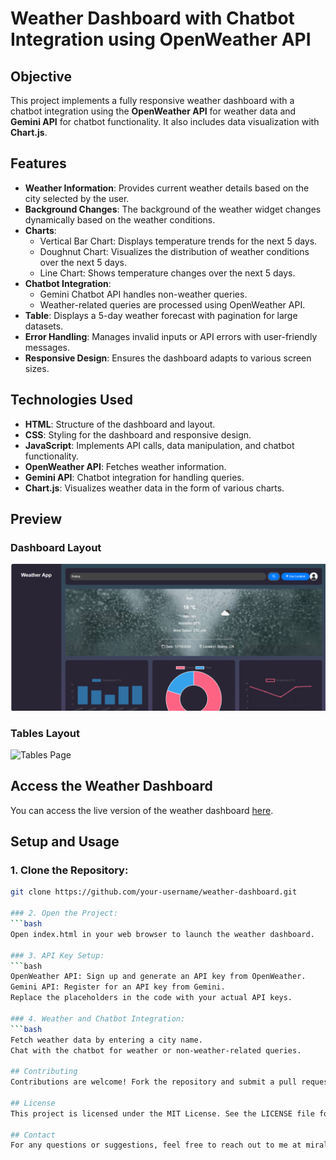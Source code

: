 # Weather Dashboard with Chatbot Integration using OpenWeather API

## Objective

This project implements a fully responsive weather dashboard with a chatbot integration using the **OpenWeather API** for weather data and **Gemini API** for chatbot functionality. It also includes data visualization with **Chart.js**.

## Features

- **Weather Information**: Provides current weather details based on the city selected by the user.
- **Background Changes**: The background of the weather widget changes dynamically based on the weather conditions.
- **Charts**: 
  - Vertical Bar Chart: Displays temperature trends for the next 5 days.
  - Doughnut Chart: Visualizes the distribution of weather conditions over the next 5 days.
  - Line Chart: Shows temperature changes over the next 5 days.
- **Chatbot Integration**: 
  - Gemini Chatbot API handles non-weather queries.
  - Weather-related queries are processed using OpenWeather API.
- **Table**: Displays a 5-day weather forecast with pagination for large datasets.
- **Error Handling**: Manages invalid inputs or API errors with user-friendly messages.
- **Responsive Design**: Ensures the dashboard adapts to various screen sizes.

## Technologies Used

- **HTML**: Structure of the dashboard and layout.
- **CSS**: Styling for the dashboard and responsive design.
- **JavaScript**: Implements API calls, data manipulation, and chatbot functionality.
- **OpenWeather API**: Fetches weather information.
- **Gemini API**: Chatbot integration for handling queries.
- **Chart.js**: Visualizes weather data in the form of various charts.

## Preview

### Dashboard Layout
![Weather Dashboard](/images/Dashboard.png) 

### Tables Layout
![Tables Page](/images/Tables%20Page.png) 

## Access the Weather Dashboard

You can access the live version of the weather dashboard [here](https://miralhsn.github.io/WeatherDashboard/). 

## Setup and Usage

### 1. Clone the Repository:
```bash
git clone https://github.com/your-username/weather-dashboard.git

### 2. Open the Project:
```bash
Open index.html in your web browser to launch the weather dashboard.

### 3. API Key Setup:
```bash
OpenWeather API: Sign up and generate an API key from OpenWeather.
Gemini API: Register for an API key from Gemini.
Replace the placeholders in the code with your actual API keys.

### 4. Weather and Chatbot Integration:
```bash 
Fetch weather data by entering a city name.
Chat with the chatbot for weather or non-weather-related queries.

## Contributing
Contributions are welcome! Fork the repository and submit a pull request with your improvements.

## License
This project is licensed under the MIT License. See the LICENSE file for more details.

## Contact
For any questions or suggestions, feel free to reach out to me at miralqureshi@gmail.com.
